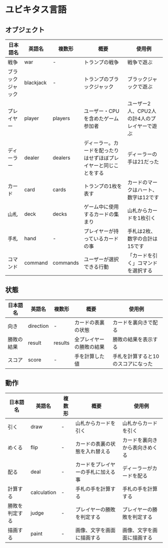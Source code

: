 # ユビキタス言語

## オブジェクト

|     日本語名     |  英語名   |  複数形  |                               概要                               |                    使用例                    |
| ---------------- | --------- | -------- | ---------------------------------------------------------------- | -------------------------------------------- |
| 戦争             | war       | -        | トランプの戦争                                                   | 戦争で遊ぶ                                   |
| ブラックジャック | blackjack | -        | トランプのブラックジャック                                       | ブラックジャックで遊ぶ                       |
| プレイヤー       | player    | players  | ユーザー・CPUを含めたゲーム参加者                                | ユーザー2人、CPU2人の計4人のプレイヤーで遊ぶ |
| ディーラー       | dealer    | dealers  | ディーラー。カードを配ったりはせずほぼプレイヤーと同じことをする | ディーラーの手は21だった                     |
| カード           | card      | cards    | トランプの1枚を表す                                              | カードのマークはハート、数字は12です         |
| 山札             | deck      | decks    | ゲーム中に使用するカードの集まり                                 | 山札からカードを1枚引く                      |
| 手札             | hand      | -        | プレイヤーが持っているカードの事                                 | 手札は2枚、数字の合計は15です                |
| コマンド         | command   | commands | ユーザーが選択できる行動                                         | 「カードを引く」コマンドを選択する           |

## 状態

|  日本語名  |  英語名   | 複数形  |           概要           |               使用例               |
| ---------- | --------- | ------- | ------------------------ | ---------------------------------- |
| 向き       | direction | -       | カードの表裏の状態       | カードを裏向きで配る               |
| 勝敗の結果 | result    | results | 全プレイヤーの勝敗の結果 | 勝敗の結果を表示する               |
| スコア     | score     | -       | 手を計算した値           | 手札を計算すると10のスコアになった |

## 動作

|    日本語名    |   英語名    | 複数形 |                概要                |             使用例             |
| -------------- | ----------- | ------ | ---------------------------------- | ------------------------------ |
| 引く           | draw        | -      | 山札からカードを引く               | 山札からカードを引く           |
| めくる         | flip        | -      | カードの表裏の状態を入れ替える     | カードを裏向きから表向きめくる |
| 配る           | deal        | -      | カードをプレイヤーの手札に加える事 | ディーラーがカードを配る       |
| 計算する       | calculation | -      | 手札の手を計算する                 | 手札の手を計算する             |
| 勝敗を判定する | judge       | -      | プレイヤーの勝敗を判定する         | プレイヤーの勝敗を判定する     |
| 描画する       | paint       | -      | 画像、文字を画面に描画する         | 画像、文字を画面に描画する     |

